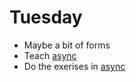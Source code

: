 # Tuesday

- Maybe a bit of forms
- Teach [async](../../topics/javascript/async.md)
- Do the exerises in [async](../../topics/javascript/async.md)

